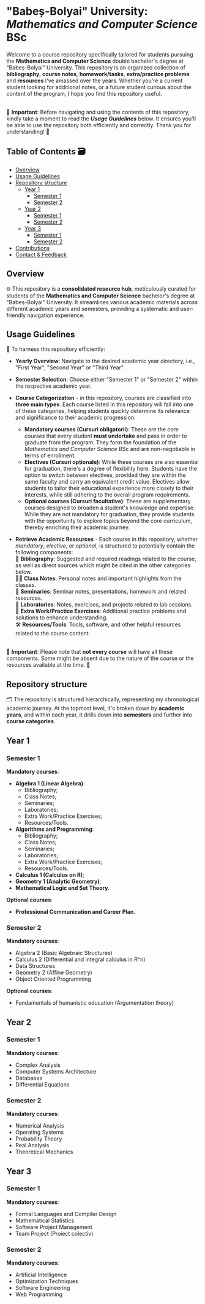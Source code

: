 # "Babeș-Bolyai" University: _Mathematics and Computer Science_ BSc
Welcome to a course repository specifically tailored for students pursuing the **Mathematics and Computer Science** double bachelor's degree at "Babeș-Bolyai" University. This repository is an organized collection of **bibliography**, **course notes**, **homework/tasks**, **extra/practice problems** and **resources** I've amassed over the years. Whether you're a current student looking for additional notes, or a future student curious about the content of the program, I hope you find this repository useful.

<br> 🔷 **Important**: Before navigating and using the contents of this repository, kindly take a moment to read the **_Usage Guidelines_** below. It ensures you'll be able to use the repository both efficiently and correctly. Thank you for understanding! 🔷

## Table of Contents 🗃️

- [Overview](#overview)
- [Usage Guidelines](#usage-guidelines)
- [Repository structure](#repository-structure)
    - [Year 1](#year-1)
        - [Semester 1](#semester-1)
        - [Semester 2](#semester-2)
    - [Year 2](#year-2)
        - [Semester 1](#semester-3)
        - [Semester 2](#semester-4)
    - [Year 3](#year-3)
        - [Semester 1](#semester-5)
        - [Semester 2](#semester-6)
- [Contributions](#contributions)
- [Contact & Feedback](#contact--feedback)

## Overview

🌐 This repository is a **consolidated resource hub**, meticulously curated for students of the **Mathematics and Computer Science** bachelor's degree at "Babeș-Bolyai" University. It streamlines various academic materials across different academic years and semesters, providing a systematic and user-friendly navigation experience.

## Usage Guidelines
📑 To harness this repository efficiently:

- **Yearly Overview**: Navigate to the desired academic year directory, i.e., "First Year", "Second Year" or "Third Year".
  
- **Semester Selection**: Choose either "Semester 1" or "Semester 2" within the respective academic year.
  
- **Course Categorization** - in this repository, courses are classified into **three main types**. Each course listed in this repository will fall into one of these categories, helping students quickly determine its relevance and significance to their academic progression:
  
    - **Mandatory courses (Cursuri obligatorii)**: These are the _core courses_ that every student **must undertake** and pass in order to graduate from the program. They form the foundation of the _Mathematics and Computer Science_ BSc and are non-negotiable in terms of enrollment.
    - **Electives (Cursuri opționale)**: While these courses are also essential for graduation, there's a degree of flexibility here. Students have the option to switch between electives, provided they are within the same faculty and carry an equivalent credit value. Electives allow students to tailor their educational experience more closely to their interests, while still adhering to the overall program requirements.
    - **Optional courses (Cursuri facultative)**: These are supplementary courses designed to broaden a student's knowledge and expertise. While they are not mandatory for graduation, they provide students with the opportunity to explore topics beyond the core curriculum, thereby enriching their academic journey.
      
- **Retrieve Academic Resources** - Each course in this repository, whether _mandatory_, _elective_, or _optional_, is structured to potentially contain the following components:
   <br> 📖 **Bibliography**: Suggested and required readings related to the course, as well as direct sources which might be cited in the other categories below. 
   <br> ✍🏼 **Class Notes**: Personal notes and important highlights from the classes.
   <br> 📝 **Seminaries**: Seminar notes, presentations, homework and related resources.
   <br> 🔬 **Laboratories**: Notes, exercises, and projects related to lab sessions.
   <br> 🔎 **Extra Work/Practice Exercises**: Additional practice problems and solutions to enhance understanding.
   <br> 🛠️ **Resources/Tools**: Tools, software, and other helpful resources related to the course content.

<br> 🔷 **Important**: Please note that **not every course** will have all these components. Some might be absent due to the nature of the course or the resources available at the time. 🔷

## Repository structure
🗂️ The repository is structured hierarchically, representing my chronological academic journey. At the topmost level, it's broken down by **academic years**, and within each year, it drills down into **semesters** and further into **course categories**.

## Year 1
### Semester 1
**Mandatory courses**:
- **Algebra 1 (Linear Algebra)**:
    - Bibliography;
    - Class Notes;
    - Seminaries;
    - Laboratories;
    - Extra Work/Practice Exercises;
    - Resources/Tools.
- **Algorithms and Programming**:
    - Bibliography;
    - Class Notes;
    - Seminaries;
    - Laboratories;
    - Extra Work/Practice Exercises;
    - Resources/Tools. 
- **Calculus 1 (Calculus on R)**;
- **Geometry 1 (Analytic Geometry)**;
- **Mathematical Logic and Set Theory**.

**Optional courses**:
- **Professional Communication and Career Plan**.

### Semester 2
**Mandatory courses**:
- Algebra 2 (Basic Algebraic Structures)
- Calculus 2 (Differential and integral calculus in R^n)
- Data Structures
- Geometry 2 (Affine Geometry)
- Object Oriented Programming

**Optional courses**:
- Fundamentals of humanistic education (Argumentation theory)

## Year 2

### Semester 1

**Mandatory courses**:
- Complex Analysis
- Computer Systems Architecture
- Databases
- Differential Equations

### Semester 2

**Mandatory courses**:
- Numerical Analysis
- Operating Systems
- Probability Theory
- Real Analysis
- Theoretical Mechanics

## Year 3

### Semester 1

**Mandatory courses**:
- Formal Languages and Compiler Design
- Mathematical Statistics
- Software Project Management
- Team Project (Proiect colectiv)

### Semester 2

**Mandatory courses**:
- Artificial Intelligence
- Optimization Techniques
- Software Engineering
- Web Programming
